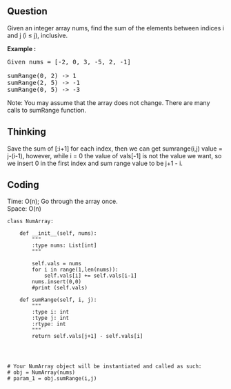 ## Question
Given an integer array nums, find the sum of the elements between indices i and j (i ≤ j), inclusive.<br>

**Example :**
<pre>
Given nums = [-2, 0, 3, -5, 2, -1]

sumRange(0, 2) -> 1
sumRange(2, 5) -> -1
sumRange(0, 5) -> -3
</pre>

Note:
You may assume that the array does not change.
There are many calls to sumRange function.

## Thinking
Save the sum of [:i+1] for each index, then we can get sumrange(i,j) value = j-(i-1),
however, while i = 0 the value of vals[-1] is not the value we want, so we insert 0 in the first 
index and sum range value to be j+1 - i.

## Coding
Time: O(n); Go through the array once. </br>
Space: O(n) 
```python3
class NumArray:

    def __init__(self, nums):
        """
        :type nums: List[int]
        """
        
        self.vals = nums
        for i in range(1,len(nums)):
            self.vals[i] += self.vals[i-1]
        nums.insert(0,0) 
        #print (self.vals)
        
    def sumRange(self, i, j):
        """
        :type i: int
        :type j: int
        :rtype: int
        """
        return self.vals[j+1] - self.vals[i]
        
        


# Your NumArray object will be instantiated and called as such:
# obj = NumArray(nums)
# param_1 = obj.sumRange(i,j)
```

